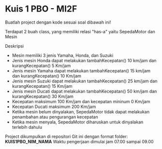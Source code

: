 # Kuis 1 PBO - MI2F

Buatlah project dengan kode sesuai soal dibawah ini!

Terdapat 2 buah class, yang memiliki relasi "has-a" yaitu SepedaMotor dan Mesin

Deskripsi 
- Mesin memiliki 3 jenis Yamaha, Honda, dan Suzuki
- Jenis mesin Honda dapat melakukan tambahKecepatan() 10 km/jam dan kurangKecepatan() 5 Km/jam
- Jenis mesin Yamaha dapat melakukan tambahKecepatan() 15 km/jam dan kurangKecepatan() 10 Km/jam
- Jenis mesin Suzuki dapat melakukan tambahKecepatan() 25 km/jam dan kurangKecepatan() 15 Km/jam
- Jenis mesin Ducati dapat melakukan tambahKecepatan() 50 km/jam dan kurangKecepatan() 30 Km/jam
- Kecepatan maksimum 100 Km/jam dan kecepatan mininum 0 Km/jam
- Kecepatan Ducati maksimum 200 Km/jam
- Ketika mesin belum dinyalakan, SepedaMotor tidak dapat melakukan penambahan atau pengurangan kecepatan
- Ketika mesin menyala, SepedaMotor diharuskan untuk dinyalakan terlebih dahulu

Project dikumpulkan di repositori Git ini dengan format folder: **KUIS1PBO_NIM_NAMA**
Waktu pengerjaan dimulai jam 07.00 sampai 09.00
